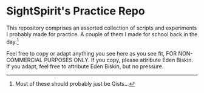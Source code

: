 # SightSpirit's Practice Repo

This repository comprises an assorted collection of scripts and experiments I probably made for practice. A couple of them I made for school back in the day.[^1]

Feel free to copy or adapt anything you see here as you see fit, FOR NON-COMMERCIAL PURPOSES ONLY. If you copy, please attribute Eden Biskin. If you adapt, feel free to attribute Eden Biskin, but no pressure.


[^1]: Most of these should probably just be Gists…
